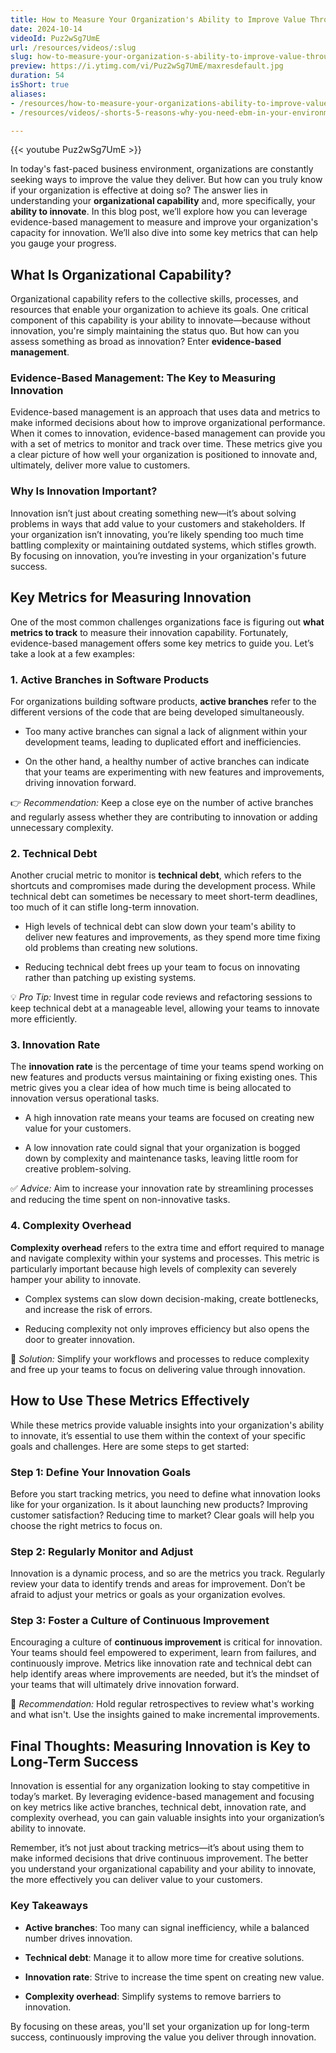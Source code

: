 ```yaml
---
title: How to Measure Your Organization's Ability to Improve Value Through Innovation
date: 2024-10-14
videoId: Puz2wSg7UmE
url: /resources/videos/:slug
slug: how-to-measure-your-organization-s-ability-to-improve-value-through-innovation
preview: https://i.ytimg.com/vi/Puz2wSg7UmE/maxresdefault.jpg
duration: 54
isShort: true
aliases:
- /resources/how-to-measure-your-organizations-ability-to-improve-value-through-innovation
- /resources/videos/-shorts-5-reasons-why-you-need-ebm-in-your-environment-part-4

---
```


{{< youtube Puz2wSg7UmE >}}

In today's fast-paced business environment, organizations are constantly seeking ways to improve the value they deliver. But how can you truly know if your organization is effective at doing so? The answer lies in understanding your **organizational capability** and, more specifically, your **ability to innovate**. In this blog post, we’ll explore how you can leverage evidence-based management to measure and improve your organization's capacity for innovation. We’ll also dive into some key metrics that can help you gauge your progress.

## What Is Organizational Capability?

Organizational capability refers to the collective skills, processes, and resources that enable your organization to achieve its goals. One critical component of this capability is your ability to innovate—because without innovation, you're simply maintaining the status quo. But how can you assess something as broad as innovation? Enter **evidence-based management**.

### Evidence-Based Management: The Key to Measuring Innovation

Evidence-based management is an approach that uses data and metrics to make informed decisions about how to improve organizational performance. When it comes to innovation, evidence-based management can provide you with a set of metrics to monitor and track over time. These metrics give you a clear picture of how well your organization is positioned to innovate and, ultimately, deliver more value to customers.

### Why Is Innovation Important?

Innovation isn’t just about creating something new—it’s about solving problems in ways that add value to your customers and stakeholders. If your organization isn’t innovating, you’re likely spending too much time battling complexity or maintaining outdated systems, which stifles growth. By focusing on innovation, you’re investing in your organization's future success.

## Key Metrics for Measuring Innovation

One of the most common challenges organizations face is figuring out **what metrics to track** to measure their innovation capability. Fortunately, evidence-based management offers some key metrics to guide you. Let’s take a look at a few examples:

### 1\. Active Branches in Software Products

For organizations building software products, **active branches** refer to the different versions of the code that are being developed simultaneously.

- Too many active branches can signal a lack of alignment within your development teams, leading to duplicated effort and inefficiencies.

- On the other hand, a healthy number of active branches can indicate that your teams are experimenting with new features and improvements, driving innovation forward.

👉 _Recommendation:_ Keep a close eye on the number of active branches and regularly assess whether they are contributing to innovation or adding unnecessary complexity.

### 2\. Technical Debt

Another crucial metric to monitor is **technical debt**, which refers to the shortcuts and compromises made during the development process. While technical debt can sometimes be necessary to meet short-term deadlines, too much of it can stifle long-term innovation.

- High levels of technical debt can slow down your team's ability to deliver new features and improvements, as they spend more time fixing old problems than creating new solutions.

- Reducing technical debt frees up your team to focus on innovating rather than patching up existing systems.

💡 _Pro Tip:_ Invest time in regular code reviews and refactoring sessions to keep technical debt at a manageable level, allowing your teams to innovate more efficiently.

### 3\. Innovation Rate

The **innovation rate** is the percentage of time your teams spend working on new features and products versus maintaining or fixing existing ones. This metric gives you a clear idea of how much time is being allocated to innovation versus operational tasks.

- A high innovation rate means your teams are focused on creating new value for your customers.

- A low innovation rate could signal that your organization is bogged down by complexity and maintenance tasks, leaving little room for creative problem-solving.

✅ _Advice:_ Aim to increase your innovation rate by streamlining processes and reducing the time spent on non-innovative tasks.

### 4\. Complexity Overhead

**Complexity overhead** refers to the extra time and effort required to manage and navigate complexity within your systems and processes. This metric is particularly important because high levels of complexity can severely hamper your ability to innovate.

- Complex systems can slow down decision-making, create bottlenecks, and increase the risk of errors.

- Reducing complexity not only improves efficiency but also opens the door to greater innovation.

🔧 _Solution:_ Simplify your workflows and processes to reduce complexity and free up your teams to focus on delivering value through innovation.

## How to Use These Metrics Effectively

While these metrics provide valuable insights into your organization's ability to innovate, it’s essential to use them within the context of your specific goals and challenges. Here are some steps to get started:

### Step 1: Define Your Innovation Goals

Before you start tracking metrics, you need to define what innovation looks like for your organization. Is it about launching new products? Improving customer satisfaction? Reducing time to market? Clear goals will help you choose the right metrics to focus on.

### Step 2: Regularly Monitor and Adjust

Innovation is a dynamic process, and so are the metrics you track. Regularly review your data to identify trends and areas for improvement. Don’t be afraid to adjust your metrics or goals as your organization evolves.

### Step 3: Foster a Culture of Continuous Improvement

Encouraging a culture of **continuous improvement** is critical for innovation. Your teams should feel empowered to experiment, learn from failures, and continuously improve. Metrics like innovation rate and technical debt can help identify areas where improvements are needed, but it’s the mindset of your teams that will ultimately drive innovation forward.

🚀 _Recommendation:_ Hold regular retrospectives to review what's working and what isn't. Use the insights gained to make incremental improvements.

## Final Thoughts: Measuring Innovation is Key to Long-Term Success

Innovation is essential for any organization looking to stay competitive in today’s market. By leveraging evidence-based management and focusing on key metrics like active branches, technical debt, innovation rate, and complexity overhead, you can gain valuable insights into your organization’s ability to innovate.

Remember, it’s not just about tracking metrics—it’s about using them to make informed decisions that drive continuous improvement. The better you understand your organizational capability and your ability to innovate, the more effectively you can deliver value to your customers.

### Key Takeaways

- **Active branches**: Too many can signal inefficiency, while a balanced number drives innovation.

- **Technical debt**: Manage it to allow more time for creative solutions.

- **Innovation rate**: Strive to increase the time spent on creating new value.

- **Complexity overhead**: Simplify systems to remove barriers to innovation.

By focusing on these areas, you'll set your organization up for long-term success, continuously improving the value you deliver through innovation.


